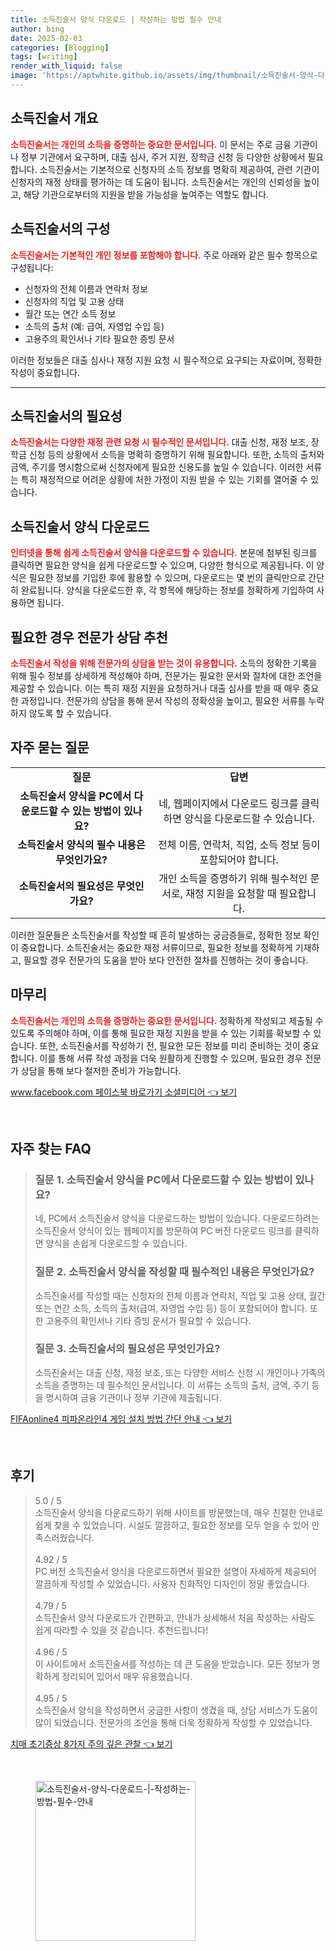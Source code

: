 ```yaml
---
title: 소득진술서 양식 다운로드 | 작성하는 방법 필수 안내
author: bing
date: 2025-02-03
categories: [Blogging]
tags: [writing]
render_with_liquid: false
image: 'https://aptwhite.github.io/assets/img/thumbnail/소득진술서-양식-다운로드-|-작성하는-방법-필수-안내.webp'
---
```



<h2 id='소득진술서_개요'>소득진술서 개요</h2>

<p><b><span style="color: #ee2323;">소득진술서는 개인의 소득을 증명하는 중요한 문서입니다.</span></b> 이 문서는 주로 금융 기관이나 정부 기관에서 요구하며, 대출 심사, 주거 지원, 장학금 신청 등 다양한 상황에서 필요합니다. 소득진술서는 기본적으로 신청자의 소득 정보를 명확히 제공하여, 관련 기관이 신청자의 재정 상태를 평가하는 데 도움이 됩니다. 소득진술서는 개인의 신뢰성을 높이고, 해당 기관으로부터의 지원을 받을 가능성을 높여주는 역할도 합니다.</p>

<h2 id='소득진술서_구성'>소득진술서의 구성</h2>

<p><b><span style="color: #ee2323;">소득진술서는 기본적인 개인 정보를 포함해야 합니다.</span></b> 주로 아래와 같은 필수 항목으로 구성됩니다:</p>

<ul>
    <li>신청자의 전체 이름과 연락처 정보</li>
    <li>신청자의 직업 및 고용 상태</li>
    <li>월간 또는 연간 소득 정보</li>
    <li>소득의 출처 (예: 급여, 자영업 수입 등)</li>
    <li>고용주의 확인서나 기타 필요한 증빙 문서</li>
</ul>

<p>이러한 정보들은 대출 심사나 재정 지원 요청 시 필수적으로 요구되는 자료이며, 정확한 작성이 중요합니다.</p>

<hr />

<h2 id='소득진술서_필요성'>소득진술서의 필요성</h2>

<p><b><span style="color: #ee2323;">소득진술서는 다양한 재정 관련 요청 시 필수적인 문서입니다.</span></b> 대출 신청, 재정 보조, 장학금 신청 등의 상황에서 소득을 명확히 증명하기 위해 필요합니다. 또한, 소득의 출처와 금액, 주기를 명시함으로써 신청자에게 필요한 신용도를 높일 수 있습니다. 이러한 서류는 특히 재정적으로 어려운 상황에 처한 가정이 지원 받을 수 있는 기회를 열어줄 수 있습니다.</p>

<h2 id='소득진술서_다운로드'>소득진술서 양식 다운로드</h2>

<p><b><span style="color: #ee2323;">인터넷을 통해 쉽게 소득진술서 양식을 다운로드할 수 있습니다.</span></b> 본문에 첨부된 링크를 클릭하면 필요한 양식을 쉽게 다운로드할 수 있으며, 다양한 형식으로 제공됩니다. 이 양식은 필요한 정보를 기입한 후에 활용할 수 있으며, 다운로드는 몇 번의 클릭만으로 간단히 완료됩니다. 양식을 다운로드한 후, 각 항목에 해당하는 정보를 정확하게 기입하여 사용하면 됩니다.</p>

<h2 id='전문가_상담_추천'>필요한 경우 전문가 상담 추천</h2>

<p><b><span style="color: #ee2323;">소득진술서 작성을 위해 전문가의 상담을 받는 것이 유용합니다.</span></b> 소득의 정확한 기록을 위해 필수 정보를 상세하게 작성해야 하며, 전문가는 필요한 문서와 절차에 대한 조언을 제공할 수 있습니다. 이는 특히 재정 지원을 요청하거나 대출 심사를 받을 때 매우 중요한 과정입니다. 전문가의 상담을 통해 문서 작성의 정확성을 높이고, 필요한 서류를 누락하지 않도록 할 수 있습니다.</p>

<h2 id='자주_묻는_질문'>자주 묻는 질문</h2>

<table>
    <tr>
        <td style="text-align: center; height: 17px;"><b>질문</b></td>
        <td style="text-align: center; height: 17px;"><b>답변</b></td>
    </tr>
    <tr>
        <td style="text-align: center; height: 17px;"><b>소득진술서 양식을 PC에서 다운로드할 수 있는 방법이 있나요?</b></td>
        <td style="text-align: center; height: 17px;">네, 웹페이지에서 다운로드 링크를 클릭하면 양식을 다운로드할 수 있습니다.</td>
    </tr>
    <tr>
        <td style="text-align: center; height: 17px;"><b>소득진술서 양식의 필수 내용은 무엇인가요?</b></td>
        <td style="text-align: center; height: 17px;">전체 이름, 연락처, 직업, 소득 정보 등이 포함되어야 합니다.</td>
    </tr>
    <tr>
        <td style="text-align: center; height: 17px;"><b>소득진술서의 필요성은 무엇인가요?</b></td>
        <td style="text-align: center; height: 17px;">개인 소득을 증명하기 위해 필수적인 문서로, 재정 지원을 요청할 때 필요합니다.</td>
    </tr>
</table>

<p>이러한 질문들은 소득진술서를 작성할 때 흔히 발생하는 궁금증들로, 정확한 정보 확인이 중요합니다. 소득진술서는 중요한 재정 서류이므로, 필요한 정보를 정확하게 기재하고, 필요할 경우 전문가의 도움을 받아 보다 안전한 절차를 진행하는 것이 좋습니다.</p>

<h2 id='마무리'>마무리</h2>

<p><b><span style="color: #ee2323;">소득진술서는 개인의 소득을 증명하는 중요한 문서입니다.</span></b> 정확하게 작성되고 제출될 수 있도록 주의해야 하며, 이를 통해 필요한 재정 지원을 받을 수 있는 기회를 확보할 수 있습니다. 또한, 소득진술서를 작성하기 전, 필요한 모든 정보를 미리 준비하는 것이 중요합니다. 이를 통해 서류 작성 과정을 더욱 원활하게 진행할 수 있으며, 필요한 경우 전문가 상담을 통해 보다 철저한 준비가 가능합니다.</p>


<p><a class="click-button" title="www.facebook.com 페이스북 바로가기 소셜미디어" href="https://aptwhite.github.io/posts/www.facebook.com-%ED%8E%98%EC%9D%B4%EC%8A%A4%EB%B6%81-%EB%B0%94%EB%A1%9C%EA%B0%80%EA%B8%B0-%EC%86%8C%EC%85%9C%EB%AF%B8%EB%94%94%EC%96%B4/" rel="dofollow">www.facebook.com 페이스북 바로가기 소셜미디어 👈 보기</a></p><br>
<h2 id='자주_찾는_FAQ'>자주 찾는 FAQ</h2>
<div itemscope="" itemtype="https://schema.org/FAQPage"> 
<blockquote> 
<div itemscope="" itemprop="mainEntity" itemtype="https://schema.org/Question"> 
<h3 itemprop="name">질문 1. 소득진술서 양식을 PC에서 다운로드할 수 있는 방법이 있나요?</h3> 
<div itemscope="" itemprop="acceptedAnswer" itemtype="https://schema.org/Answer"> 
<span itemprop="text"> 
<p>네, PC에서 소득진술서 양식을 다운로드하는 방법이 있습니다. 다운로드하려는 소득진술서 양식이 있는 웹페이지를 방문하여 PC 버전 다운로드 링크를 클릭하면 양식을 손쉽게 다운로드할 수 있습니다.</p> 
</span> 
</div> 
</div> 
<div itemscope="" itemprop="mainEntity" itemtype="https://schema.org/Question"> 
<h3 itemprop="name">질문 2. 소득진술서 양식을 작성할 때 필수적인 내용은 무엇인가요?</h3> 
<div itemscope="" itemprop="acceptedAnswer" itemtype="https://schema.org/Answer"> 
<span itemprop="text"> 
<p>소득진술서를 작성할 때는 신청자의 전체 이름과 연락처, 직업 및 고용 상태, 월간 또는 연간 소득, 소득의 출처(급여, 자영업 수입 등) 등이 포함되어야 합니다. 또한 고용주의 확인서나 기타 증빙 문서가 필요할 수 있습니다.</p> 
</span> 
</div> 
</div> 
<div itemscope="" itemprop="mainEntity" itemtype="https://schema.org/Question"> 
<h3 itemprop="name">질문 3. 소득진술서의 필요성은 무엇인가요?</h3> 
<div itemscope="" itemprop="acceptedAnswer" itemtype="https://schema.org/Answer"> 
<span itemprop="text"> 
<p>소득진술서는 대출 신청, 재정 보조, 또는 다양한 서비스 신청 시 개인이나 가족의 소득을 증명하는 데 필수적인 문서입니다. 이 서류는 소득의 출처, 금액, 주기 등을 명시하여 금융 기관이나 정부 기관에 제출됩니다.</p> 
</span> 
</div> 
</div> 
</blockquote> 
</div>
<p><a class="click-button" title="FIFAonline4 피파온라인4 게임 설치 방법 간단 안내" href="https://aptwhite.github.io/posts/FIFAonline4-%ED%94%BC%ED%8C%8C%EC%98%A8%EB%9D%BC%EC%9D%B84-%EA%B2%8C%EC%9E%84-%EC%84%A4%EC%B9%98-%EB%B0%A9%EB%B2%95-%EA%B0%84%EB%8B%A8-%EC%95%88%EB%82%B4/" rel="dofollow">FIFAonline4 피파온라인4 게임 설치 방법 간단 안내 👈 보기</a></p><br>
<h2 id='후기'>후기</h2>
<div itemscope itemtype="https://schema.org/Product">
  <blockquote>
  <div itemprop="review" itemscope itemtype="https://schema.org/Review">
      <div itemprop="reviewRating" itemscope itemtype="https://schema.org/Rating"> <span itemprop="ratingValue">5.0</span> / <span itemprop="bestRating">5</span> </div>
      <span itemprop="reviewBody">소득진술서 양식을 다운로드하기 위해 사이트를 방문했는데, 매우 친절한 안내로 쉽게 찾을 수 있었습니다. 시설도 깔끔하고, 필요한 정보를 모두 얻을 수 있어 만족스러웠습니다.</span>
  </div>
  <br>
  <div itemprop="review" itemscope itemtype="https://schema.org/Review">
      <div itemprop="reviewRating" itemscope itemtype="https://schema.org/Rating"> <span itemprop="ratingValue">4.92</span> / <span itemprop="bestRating">5</span> </div>
      <span itemprop="reviewBody">PC 버전 소득진술서 양식을 다운로드하면서 필요한 설명이 자세하게 제공되어 깔끔하게 작성할 수 있었습니다. 사용자 친화적인 디자인이 정말 좋았습니다.</span>
  </div>
  <br>
  <div itemprop="review" itemscope itemtype="https://schema.org/Review">
      <div itemprop="reviewRating" itemscope itemtype="https://schema.org/Rating"> <span itemprop="ratingValue">4.79</span> / <span itemprop="bestRating">5</span> </div>
      <span itemprop="reviewBody">소득진술서 양식 다운로드가 간편하고, 안내가 상세해서 처음 작성하는 사람도 쉽게 따라할 수 있을 것 같습니다. 추천드립니다!</span>
  </div>
  <br>
  <div itemprop="review" itemscope itemtype="https://schema.org/Review">
      <div itemprop="reviewRating" itemscope itemtype="https://schema.org/Rating"> <span itemprop="ratingValue">4.96</span> / <span itemprop="bestRating">5</span> </div>
      <span itemprop="reviewBody">이 사이트에서 소득진술서를 작성하는 데 큰 도움을 받았습니다. 모든 정보가 명확하게 정리되어 있어서 매우 유용했습니다.</span>
  </div>
  <br>
  <div itemprop="review" itemscope itemtype="https://schema.org/Review">
      <div itemprop="reviewRating" itemscope itemtype="https://schema.org/Rating"> <span itemprop="ratingValue">4.95</span> / <span itemprop="bestRating">5</span> </div>
      <span itemprop="reviewBody">소득진술서 양식을 작성하면서 궁금한 사항이 생겼을 때, 상담 서비스가 도움이 많이 되었습니다. 전문가의 조언을 통해 더욱 정확하게 작성할 수 있었습니다.</span>
  </div>
  </blockquote>
</div>
<p><a class="click-button" title="치매 초기증상 8가지 주의 깊은 관찰" href="https://aptwhite.github.io/posts/%EC%B9%98%EB%A7%A4-%EC%B4%88%EA%B8%B0%EC%A6%9D%EC%83%81-8%EA%B0%80%EC%A7%80-%EC%A3%BC%EC%9D%98-%EA%B9%8A%EC%9D%80-%EA%B4%80%EC%B0%B0/" rel="dofollow">치매 초기증상 8가지 주의 깊은 관찰 👈 보기</a></p><br>
<figure class="image"><img src="https://aptwhite.github.io/assets/img/thumbnail/소득진술서-양식-다운로드-|-작성하는-방법-필수-안내.webp" alt="소득진술서-양식-다운로드-|-작성하는-방법-필수-안내" width="256" height="256"></figure>